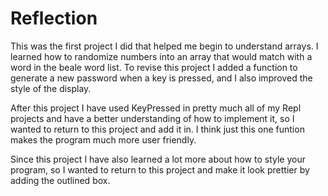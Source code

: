 # Reflection

This was the first project I did that helped me begin to understand arrays. I learned how to randomize numbers into an array that would match with a word in the beale word list. To revise this project I added a function to generate a new password when a key is pressed, and I also improved the style of the display. 

After this project I have used KeyPressed in pretty much all of my Repl projects and have a better understanding of how to implement it, so I wanted to return to this project and add it in. I think just this one funtion makes the program much more user friendly.

Since this project I have also learned a lot more about how to style your program, so I wanted to return to this project and make it look prettier by adding the outlined box. 